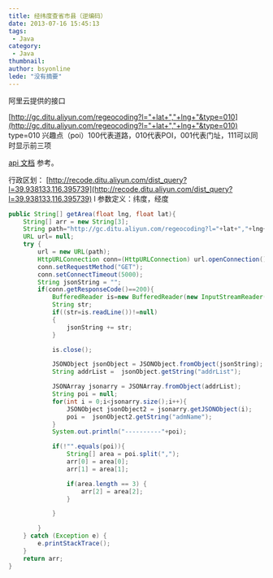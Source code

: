 ```yaml
---
title: 经纬度查省市县（逆编码）
date: 2013-07-16 15:45:13
tags:
 - Java
category: 
 - Java
thumbnail: 
author: bsyonline
lede: "没有摘要"
---
```



阿里云提供的接口

[http://gc.ditu.aliyun.com/regeocoding?l="+lat+","+lng+"&type=010](http://gc.ditu.aliyun.com/regeocoding?l="+lat+","+lng+"&type=010)
type=010 兴趣点（poi）100代表道路，010代表POI，001代表门址，111可以同时显示前三项


[api 文档](http://gc.ditu.aliyun.com/jsdoc/geocode_api.html) 参考。

行政区划：
[http://recode.ditu.aliyun.com/dist_query?l=39.938133,116.395739](http://recode.ditu.aliyun.com/dist_query?l=39.938133,116.395739)
l 参数定义：纬度，经度


```java
public String[] getArea(float lng, float lat){
    String[] arr = new String[3];
    String path="http://gc.ditu.aliyun.com/regeocoding?l="+lat+","+lng+"&type=010";
    URL url= null;
    try {
        url = new URL(path);
        HttpURLConnection conn=(HttpURLConnection) url.openConnection();
        conn.setRequestMethod("GET");
        conn.setConnectTimeout(5000);
        String jsonString = "";
        if(conn.getResponseCode()==200){
            BufferedReader is=new BufferedReader(new InputStreamReader(conn.getInputStream(),"UTF-8"));
            String str;
            if((str=is.readLine())!=null)
            {
                jsonString += str;
            }

            is.close();

            JSONObject jsonObject = JSONObject.fromObject(jsonString);
            String addrList =  jsonObject.getString("addrList");

            JSONArray jsonarry = JSONArray.fromObject(addrList);
            String poi = null;
            for(int i = 0;i<jsonarry.size();i++){
                JSONObject jsonObject2 = jsonarry.getJSONObject(i);
                poi =  jsonObject2.getString("admName");
            }
            System.out.println("----------"+poi);

            if(!"".equals(poi)){
                String[] area = poi.split(",");
                arr[0] = area[0];
                arr[1] = area[1];

                if(area.length == 3) {
                    arr[2] = area[2];
                }

            }

        }
    } catch (Exception e) {
        e.printStackTrace();
    }
    return arr;
}
```
